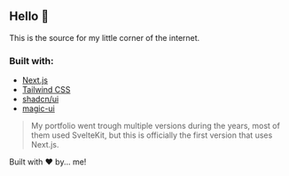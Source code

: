 ## Hello 👋

This is the source for my little corner of the internet.

### Built with:

- [Next.js](https://nextjs.org/)
- [Tailwind CSS](https://tailwindcss.com/)
- [shadcn/ui](https://ui.shadcn.com/)
- [magic-ui](https://magicui.design/)

> My portfolio went trough multiple versions during the years, most of them used SvelteKit, but this is officially the first version that uses Next.js.

Built with ❤️ by... me!
